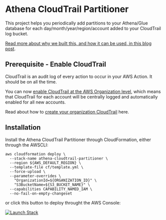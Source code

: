 # Athena CloudTrail Partitioner

This project helps you periodically add partitions to your Athena/Glue database for each day/month/year/region/account added to your CloudTrail log bucket.

[Read more about why we built this, and how it can be used, in this blog post]().

## Prerequisite - Enable CloudTrail

CloudTrail is an audit log of every action to occur in your AWS Action. It should be on all the time.

You can now [enable CloudTrail at the AWS Organization level](https://docs.aws.amazon.com/organizations/latest/userguide/services-that-can-integrate-ct.html), which means that CloudTrail for each account will be centrally logged and automatically enabled for all new accounts.

Read about how to [create your organization CloudTrail](https://docs.aws.amazon.com/awscloudtrail/latest/userguide/creating-trail-organization.html) here.

## Installation

Install the Athena CloudTrail Partitioner through CloudFormation, either through the AWSCLI:

```
aws cloudformation deploy \
  --stack-name athena-cloudtrail-partitioner \
  --region ${AWS_DEFAULT_REGION} \
  --template-file cf/template.yml \
  --force-upload \
  --parameter-overrides \
    "OrganizationId=${ORGANIZATION_ID}" \
    "S3BucketName=${S3_BUCKET_NAME}" \
  --capabilities CAPABILITY_NAMED_IAM \
  --no-fail-on-empty-changeset
```

or click this button to deploy throught the AWS Console:

[![Launch Stack](https://cdn.rawgit.com/buildkite/cloudformation-launch-stack-button-svg/master/launch-stack.svg)](https://console.aws.amazon.com/cloudformation/home?region=us-east-1#/stacks/quickcreate?stackName=athena-cloudtrail-partitioner&templateUrl=https%3A%2F%2Fgorillastack-cloudformation-templates.s3.amazonaws.com%2Fathena-cloudtrail-partitioner.yml)
